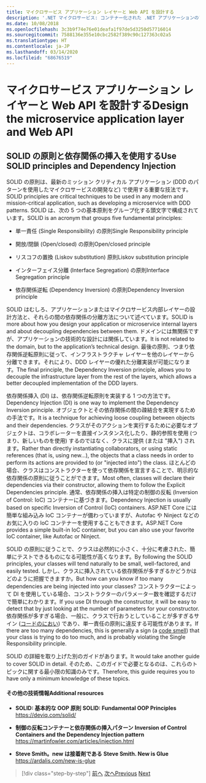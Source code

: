 ```yaml
---
title: マイクロサービス アプリケーション レイヤーと Web API を設計する
description: '.NET マイクロサービス: コンテナー化された .NET アプリケーションのアーキテクチャ | アプリケーション レイヤーを設計するための SOLID の原則の概要。'
ms.date: 10/08/2018
ms.openlocfilehash: 3c3b9f74e76e01deafa1f97de5d3250d57716014
ms.sourcegitcommit: 7588136e355e10cbc2582f389c90c127363c02a5
ms.translationtype: HT
ms.contentlocale: ja-JP
ms.lasthandoff: 03/14/2020
ms.locfileid: "68676519"
---
```

# <a name="design-the-microservice-application-layer-and-web-api"></a><span data-ttu-id="6186c-103">マイクロサービス アプリケーション レイヤーと Web API を設計する</span><span class="sxs-lookup"><span data-stu-id="6186c-103">Design the microservice application layer and Web API</span></span>

## <a name="use-solid-principles-and-dependency-injection"></a><span data-ttu-id="6186c-104">SOLID の原則と依存関係の挿入を使用する</span><span class="sxs-lookup"><span data-stu-id="6186c-104">Use SOLID principles and Dependency Injection</span></span>

<span data-ttu-id="6186c-105">SOLID の原則は、最新のミッション クリティカル アプリケーション (DDD のパターンを使用したマイクロサービスの開発など) で使用する重要な技法です。</span><span class="sxs-lookup"><span data-stu-id="6186c-105">SOLID principles are critical techniques to be used in any modern and mission-critical application, such as developing a microservice with DDD patterns.</span></span> <span data-ttu-id="6186c-106">SOLID は、次の 5 つの基本原則をグループ化する頭文字で構成されています。</span><span class="sxs-lookup"><span data-stu-id="6186c-106">SOLID is an acronym that groups five fundamental principles:</span></span>

- <span data-ttu-id="6186c-107">単一責任 (Single Responsibility) の原則</span><span class="sxs-lookup"><span data-stu-id="6186c-107">Single Responsibility principle</span></span>

- <span data-ttu-id="6186c-108">開放/閉鎖 (Open/closed) の原則</span><span class="sxs-lookup"><span data-stu-id="6186c-108">Open/closed principle</span></span>

- <span data-ttu-id="6186c-109">リスコフの置換 (Liskov substitution) 原則</span><span class="sxs-lookup"><span data-stu-id="6186c-109">Liskov substitution principle</span></span>

- <span data-ttu-id="6186c-110">インターフェイス分離 (Interface Segregation) の原則</span><span class="sxs-lookup"><span data-stu-id="6186c-110">Interface Segregation principle</span></span>

- <span data-ttu-id="6186c-111">依存関係逆転 (Dependency Inversion) の原則</span><span class="sxs-lookup"><span data-stu-id="6186c-111">Dependency Inversion principle</span></span>

<span data-ttu-id="6186c-112">SOLID はむしろ、アプリケーションまたはマイクロサービス内部レイヤーの設計方法と、それらの間の依存関係の分離方法について述べています。</span><span class="sxs-lookup"><span data-stu-id="6186c-112">SOLID is more about how you design your application or microservice internal layers and about decoupling dependencies between them.</span></span> <span data-ttu-id="6186c-113">ドメインには無関係ですが、アプリケーションの技術的な設計には関係しています。</span><span class="sxs-lookup"><span data-stu-id="6186c-113">It is not related to the domain, but to the application’s technical design.</span></span> <span data-ttu-id="6186c-114">最後の原則、つまり依存関係逆転原則に従って、インフラストラクチャ レイヤーを他のレイヤーから分離できます。それにより、DDD レイヤーの優れた分離実装が可能になります。</span><span class="sxs-lookup"><span data-stu-id="6186c-114">The final principle, the Dependency Inversion principle, allows you to decouple the infrastructure layer from the rest of the layers, which allows a better decoupled implementation of the DDD layers.</span></span>

<span data-ttu-id="6186c-115">依存関係挿入 (DI) は、依存関係逆転原則を実装する 1 つの方法です。</span><span class="sxs-lookup"><span data-stu-id="6186c-115">Dependency Injection (DI) is one way to implement the Dependency Inversion principle.</span></span> <span data-ttu-id="6186c-116">オブジェクトとその依存関係の間の疎結合を実現するための手法です。</span><span class="sxs-lookup"><span data-stu-id="6186c-116">It is a technique for achieving loose coupling between objects and their dependencies.</span></span> <span data-ttu-id="6186c-117">クラスがそのアクションを実行するために必要なオブジェクトは、コラボレーターを直接インスタンス化したり、静的参照を使用 (つまり、新しいものを使用) するのではなく、クラスに提供 (または "挿入") されます。</span><span class="sxs-lookup"><span data-stu-id="6186c-117">Rather than directly instantiating collaborators, or using static references (that is, using new…), the objects that a class needs in order to perform its actions are provided to (or "injected into") the class.</span></span> <span data-ttu-id="6186c-118">ほとんどの場合、クラスはコンストラクターを使って依存関係を宣言することで、明示的な依存関係の原則に従うことができます。</span><span class="sxs-lookup"><span data-stu-id="6186c-118">Most often, classes will declare their dependencies via their constructor, allowing them to follow the Explicit Dependencies principle.</span></span> <span data-ttu-id="6186c-119">通常、依存関係の挿入は特定の制御の反転 (Inversion of Control: IoC) コンテナーに基づきます。</span><span class="sxs-lookup"><span data-stu-id="6186c-119">Dependency Injection is usually based on specific Inversion of Control (IoC) containers.</span></span> <span data-ttu-id="6186c-120">ASP.NET Core には簡単な組み込み IoC コンテナーが備わっていますが、Autofac や Ninject などのお気に入りの IoC コンテナーを使用することもできます。</span><span class="sxs-lookup"><span data-stu-id="6186c-120">ASP.NET Core provides a simple built-in IoC container, but you can also use your favorite IoC container, like Autofac or Ninject.</span></span>

<span data-ttu-id="6186c-121">SOLID の原則に従うことで、クラスは必然的に小さく、十分に考慮された、簡単にテストできるものになる可能性が高くなります。</span><span class="sxs-lookup"><span data-stu-id="6186c-121">By following the SOLID principles, your classes will tend naturally to be small, well-factored, and easily tested.</span></span> <span data-ttu-id="6186c-122">しかし、クラスに挿入されている依存関係が多すぎるかどうかはどのように把握できますか。</span><span class="sxs-lookup"><span data-stu-id="6186c-122">But how can you know if too many dependencies are being injected into your classes?</span></span> <span data-ttu-id="6186c-123">コンストラクターによって DI を使用している場合、コンストラクターのパラメーター数を確認するだけで簡単にわかります。</span><span class="sxs-lookup"><span data-stu-id="6186c-123">If you use DI through the constructor, it will be easy to detect that by just looking at the number of parameters for your constructor.</span></span> <span data-ttu-id="6186c-124">依存関係が多すぎる場合、一般に、クラスで行おうとしていることが多すぎるサイン ([コードのにおい](https://deviq.com/code-smells/)) であり、単一責任の原則に違反する可能性があります。</span><span class="sxs-lookup"><span data-stu-id="6186c-124">If there are too many dependencies, this is generally a sign (a [code smell](https://deviq.com/code-smells/)) that your class is trying to do too much, and is probably violating the Single Responsibility principle.</span></span>

<span data-ttu-id="6186c-125">SOLID の詳細を取り上げた別のガイドがあります。</span><span class="sxs-lookup"><span data-stu-id="6186c-125">It would take another guide to cover SOLID in detail.</span></span> <span data-ttu-id="6186c-126">そのため、このガイドで必要となるのは、これらのトピックに関する最小限の知識のみです。</span><span class="sxs-lookup"><span data-stu-id="6186c-126">Therefore, this guide requires you to have only a minimum knowledge of these topics.</span></span>

#### <a name="additional-resources"></a><span data-ttu-id="6186c-127">その他の技術情報</span><span class="sxs-lookup"><span data-stu-id="6186c-127">Additional resources</span></span>

- <span data-ttu-id="6186c-128">**SOLID: 基本的な OOP 原則** </span><span class="sxs-lookup"><span data-stu-id="6186c-128">**SOLID: Fundamental OOP Principles** </span></span>\
  <https://deviq.com/solid/>

- <span data-ttu-id="6186c-129">**制御の反転コンテナーと依存関係の挿入パターン** </span><span class="sxs-lookup"><span data-stu-id="6186c-129">**Inversion of Control Containers and the Dependency Injection pattern** </span></span>\
  <https://martinfowler.com/articles/injection.html>

- <span data-ttu-id="6186c-130">**Steve Smith。new は接着剤である** </span><span class="sxs-lookup"><span data-stu-id="6186c-130">**Steve Smith. New is Glue** </span></span>\
  <https://ardalis.com/new-is-glue>

> [!div class="step-by-step"]
> <span data-ttu-id="6186c-131">[前へ](nosql-database-persistence-infrastructure.md)
> [次へ](microservice-application-layer-implementation-web-api.md)</span><span class="sxs-lookup"><span data-stu-id="6186c-131">[Previous](nosql-database-persistence-infrastructure.md)
[Next](microservice-application-layer-implementation-web-api.md)</span></span>
